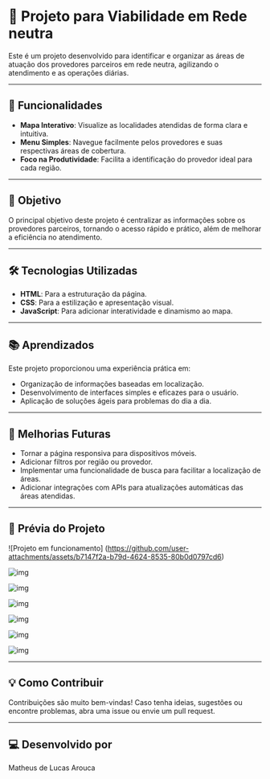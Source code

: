 # 🚀 Projeto para Viabilidade em Rede neutra 

Este é um projeto desenvolvido para identificar e organizar as áreas de atuação dos provedores parceiros em rede neutra, agilizando o atendimento e as operações diárias.  

---

## 🌟 Funcionalidades  

- **Mapa Interativo**: Visualize as localidades atendidas de forma clara e intuitiva.  
- **Menu Simples**: Navegue facilmente pelos provedores e suas respectivas áreas de cobertura.  
- **Foco na Produtividade**: Facilita a identificação do provedor ideal para cada região.  

---

## 🎯 Objetivo  

O principal objetivo deste projeto é centralizar as informações sobre os provedores parceiros, tornando o acesso rápido e prático, além de melhorar a eficiência no atendimento.  

---

## 🛠️ Tecnologias Utilizadas  

- **HTML**: Para a estruturação da página.  
- **CSS**: Para a estilização e apresentação visual.  
- **JavaScript**: Para adicionar interatividade e dinamismo ao mapa.  

---

## 📚 Aprendizados  

Este projeto proporcionou uma experiência prática em:  

- Organização de informações baseadas em localização.  
- Desenvolvimento de interfaces simples e eficazes para o usuário.  
- Aplicação de soluções ágeis para problemas do dia a dia.  

---

## 📱 Melhorias Futuras  

- Tornar a página responsiva para dispositivos móveis.  
- Adicionar filtros por região ou provedor.  
- Implementar uma funcionalidade de busca para facilitar a localização de áreas.  
- Adicionar integrações com APIs para atualizações automáticas das áreas atendidas.  

---

## 📸 Prévia do Projeto  


 ![Projeto em funcionamento] (https://github.com/user-attachments/assets/b7147f2a-b79d-4624-8535-80b0d0797cd6)



![img](https://github.com/user-attachments/assets/9c853fde-7cae-44ec-a844-719646a379a0)



![img](https://github.com/user-attachments/assets/8f33afac-578d-4e09-99b4-90fb924e9671)



![img](https://github.com/user-attachments/assets/e905ed2b-c0e9-4c78-823a-aa248d7aa9b2)



![img](https://github.com/user-attachments/assets/77978134-5640-4541-afed-81ecb6c18f61)



![img](https://github.com/user-attachments/assets/472df5e7-cc6b-40d1-abdb-e1641a3ee047)



![img](https://github.com/user-attachments/assets/85826f9f-435e-413d-83ba-4bb75775069b)





---

## 💡 Como Contribuir  

Contribuições são muito bem-vindas! Caso tenha ideias, sugestões ou encontre problemas, abra uma issue ou envie um pull request.  

---

## 💻 Desenvolvido por  

Matheus de Lucas Arouca  
